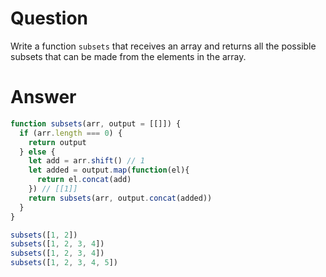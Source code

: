 # Question
Write a function `subsets` that receives an array and returns all the possible subsets that can be made from the elements in the array.

# Answer
```js
function subsets(arr, output = [[]]) {
  if (arr.length === 0) {
    return output
  } else {
    let add = arr.shift() // 1
    let added = output.map(function(el){
      return el.concat(add)
    }) // [[1]]
    return subsets(arr, output.concat(added))
  }
}

subsets([1, 2])
subsets([1, 2, 3, 4])
subsets([1, 2, 3, 4])
subsets([1, 2, 3, 4, 5])
```
